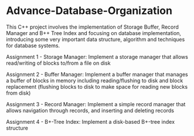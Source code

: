 # Advance-Database-Organization

This C++ project involves the implementation of Storage Buffer, Record Manager and B++ Tree Index and focusing on database implementation, introducing some very important data structure, algorithm and techniques for database systems.

Assignment 1 - Storage Manager: Implement a storage manager that allows read/writing of blocks to/from a file on disk

Assignment 2 - Buffer Manager: Implement a buffer manager that manages a buffer of blocks in memory including reading/flushing to disk and block replacement (flushing blocks to disk to make space for reading new blocks from disk)

Assignment 3 - Record Manager: Implement a simple record manager that allows navigation through records, and inserting and deleting records

Assignment 4 - B+-Tree Index: Implement a disk-based B+-tree index structure
